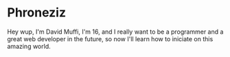 # Phroneziz

Hey wup,
I'm David Muffi, I'm 16, and I really want to be a programmer and a great web developer in the future, so now I'll learn how to iniciate on this amazing world.

